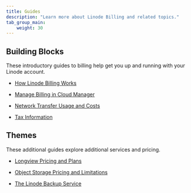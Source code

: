 ```yaml
---
title: Guides
description: "Learn more about Linode Billing and related topics."
tab_group_main:
    weight: 30
---
```


## Building Blocks

These introductory guides to billing help get you up and running with your Linode account.

- [How Linode Billing Works](/docs/guides/how-linode-billing-works/)

- [Manage Billing in Cloud Manager](/docs/guides/manage-billing-in-cloud-manager/)

- [Network Transfer Usage and Costs](/docs/guides/network-transfer/)

- [Tax Information](/docs/platform/billing-and-support/tax-information/)

## Themes

These additional guides explore additional services and pricing.

- [Longview Pricing and Plans](/docs/platform/longview/pricing/)

- [Object Storage Pricing and Limitations](/docs/platform/object-storage/pricing-and-limitations/)

- [The Linode Backup Service](/docs/platform/disk-images/linode-backup-service/)
